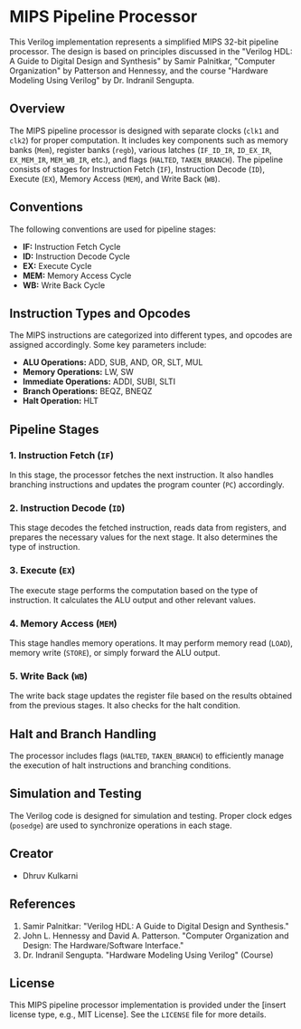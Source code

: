# MIPS Pipeline Processor

This Verilog implementation represents a simplified MIPS 32-bit pipeline processor. The design is based on principles discussed in the "Verilog HDL: A Guide to Digital Design and Synthesis" by Samir Palnitkar, "Computer Organization" by Patterson and Hennessy, and the course "Hardware Modeling Using Verilog" by Dr. Indranil Sengupta.

## Overview

The MIPS pipeline processor is designed with separate clocks (`clk1` and `clk2`) for proper computation. It includes key components such as memory banks (`Mem`), register banks (`regb`), various latches (`IF_ID_IR`, `ID_EX_IR`, `EX_MEM_IR`, `MEM_WB_IR`, etc.), and flags (`HALTED`, `TAKEN_BRANCH`). The pipeline consists of stages for Instruction Fetch (`IF`), Instruction Decode (`ID`), Execute (`EX`), Memory Access (`MEM`), and Write Back (`WB`).

## Conventions

The following conventions are used for pipeline stages:
- **IF:** Instruction Fetch Cycle
- **ID:** Instruction Decode Cycle
- **EX:** Execute Cycle
- **MEM:** Memory Access Cycle
- **WB:** Write Back Cycle

## Instruction Types and Opcodes

The MIPS instructions are categorized into different types, and opcodes are assigned accordingly. Some key parameters include:
- **ALU Operations:** ADD, SUB, AND, OR, SLT, MUL
- **Memory Operations:** LW, SW
- **Immediate Operations:** ADDI, SUBI, SLTI
- **Branch Operations:** BEQZ, BNEQZ
- **Halt Operation:** HLT

## Pipeline Stages

### 1. Instruction Fetch (`IF`)

In this stage, the processor fetches the next instruction. It also handles branching instructions and updates the program counter (`PC`) accordingly.

### 2. Instruction Decode (`ID`)

This stage decodes the fetched instruction, reads data from registers, and prepares the necessary values for the next stage. It also determines the type of instruction.

### 3. Execute (`EX`)

The execute stage performs the computation based on the type of instruction. It calculates the ALU output and other relevant values.

### 4. Memory Access (`MEM`)

This stage handles memory operations. It may perform memory read (`LOAD`), memory write (`STORE`), or simply forward the ALU output.

### 5. Write Back (`WB`)

The write back stage updates the register file based on the results obtained from the previous stages. It also checks for the halt condition.

## Halt and Branch Handling

The processor includes flags (`HALTED`, `TAKEN_BRANCH`) to efficiently manage the execution of halt instructions and branching conditions.

## Simulation and Testing

The Verilog code is designed for simulation and testing. Proper clock edges (`posedge`) are used to synchronize operations in each stage.

## Creator

- Dhruv Kulkarni

## References

1. Samir Palnitkar: "Verilog HDL: A Guide to Digital Design and Synthesis."
2. John L. Hennessy and David A. Patterson. "Computer Organization and Design: The Hardware/Software Interface."
3. Dr. Indranil Sengupta. "Hardware Modeling Using Verilog" (Course)

## License

This MIPS pipeline processor implementation is provided under the [insert license type, e.g., MIT License]. See the `LICENSE` file for more details.
